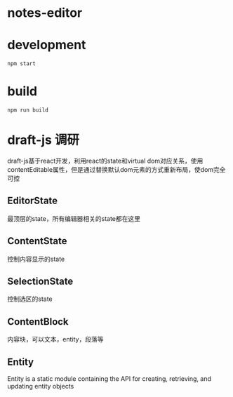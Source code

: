 # notes-editor

# development
```
npm start
```

# build
```
npm run build
```

# draft-js 调研

draft-js基于react开发，利用react的state和virtual dom对应关系，使用contentEditable属性，但是通过替换默认dom元素的方式重新布局，使dom完全可控

## EditorState

最顶层的state，所有编辑器相关的state都在这里

## ContentState

控制内容显示的state

## SelectionState

控制选区的state

## ContentBlock

内容块，可以文本，entity，段落等

## Entity

Entity is a static module containing the API for creating, retrieving, and updating entity objects